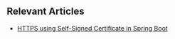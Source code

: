 ## Relevant Articles
- [HTTPS using Self-Signed Certificate in Spring Boot](https://www.baeldung.com/spring-boot-https-self-signed-certificate)
